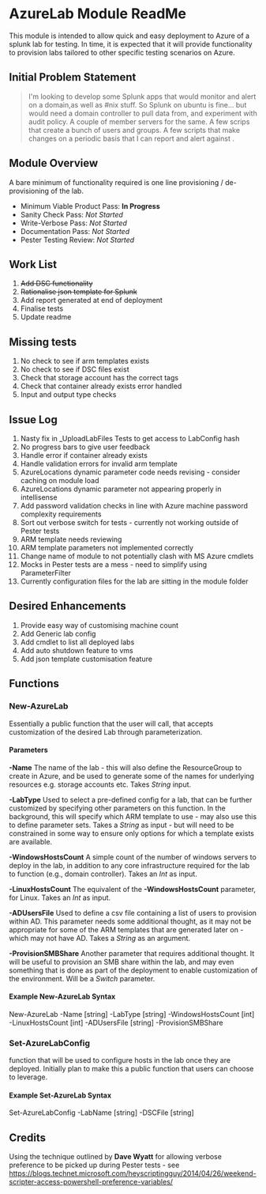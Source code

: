 # AzureLab Module ReadMe

This module is intended to allow quick and easy deployment to Azure of a splunk lab for testing. In time, it is expected that it will provide functionality to provision labs tailored to other specific testing scenarios on Azure.

## Initial Problem Statement

> I'm looking to develop some Splunk apps that would monitor and alert on a domain,as well as #nix stuff.
> So Splunk on ubuntu is fine... but would need a domain controller to pull data from, and experiment with audit policy.
> A couple of member servers for the same.
> A few scrips that create a bunch of users and groups.
> A few scripts that make changes on a periodic basis that I can report and alert against .

## Module Overview

A bare minimum of functionality required is one line provisioning / de-provisioning of the lab.

* Minimum Viable Product Pass: **In Progress**
* Sanity Check Pass:            *Not Started*
* Write-Verbose Pass:           *Not Started*
* Documentation Pass:           *Not Started*
* Pester Testing Review:        *Not Started*

## Work List

1. ~~Add DSC functionality~~
1. ~~Rationalise json template for Splunk~~
1. Add report generated at end of deployment
1. Finalise tests
1. Update readme

## Missing tests

1. No check to see if arm templates exists
1. No check to see if DSC files exist
1. Check that storage account has the correct tags
1. Check that container already exists error handled
1. Input and output type checks

## Issue Log

1. Nasty fix in _UploadLabFiles Tests to get access to LabConfig hash
1. No progress bars to give user feedback
1. Handle error if container already exists
1. Handle validation errors for invalid arm template
1. AzureLocations dynamic parameter code needs revising - consider caching on module load
1. AzureLocations dynamic parameter not appearing properly in intellisense
1. Add password validation checks in line with Azure machine password complexity requirements
1. Sort out verbose switch for tests - currently not working outside of Pester tests
1. ARM template needs reviewing
1. ARM template parameters not implemented correctly
1. Change name of module to not potentially clash with MS Azure cmdlets
1. Mocks in Pester tests are a mess - need to simplify using ParameterFilter
1. Currently configuration files for the lab are sitting in the module folder

## Desired Enhancements

1. Provide easy way of customising machine count
1. Add Generic lab config
1. Add cmdlet to list all deployed labs
1. Add auto shutdown feature to vms
1. Add json template customisation feature

## Functions

### New-AzureLab

Essentially a public function that the user will call, that accepts customization of the desired Lab through parameterization.

#### Parameters

**-Name**
The name of the lab - this will also define the ResourceGroup to create in Azure, and be used to generate some of the names for underlying resources e.g. storage accounts etc. Takes *String* input.

**-LabType**
Used to select a pre-defined config for a lab, that can be further customized by specifying other parameters on this function. In the background, this will specify which ARM template to use - may also use this to define parameter sets. Takes a *String* as input - but will need to be constrained in some way to ensure only options for which a template exists are available.

**-WindowsHostsCount**
A simple count of the number of windows servers to deploy in the lab, in addition to any core infrastructure required for the lab to function (e.g., domain controller). Takes an *Int* as input.

**-LinuxHostsCount**
The equivalent of the **-WindowsHostsCount** parameter, for Linux. Takes an *Int* as input.

**-ADUsersFile**
Used to define a csv file containing a list of users to provision within AD. This parameter needs some additional thought, as it may not be appropriate for some of the ARM templates that are generated later on - which may not have AD. Takes a *String* as an argument.

**-ProvisionSMBShare**
Another parameter that requires additional thought. It will be useful to provision an SMB share within the lab, and may even something that is done as part of the deployment to enable customization of the environment. Will be a *Switch*  parameter.

#### Example New-AzureLab Syntax

New-AzureLab -Name [string] -LabType [string] -WindowsHostsCount [int] -LinuxHostsCount [int] -ADUsersFile [string] -ProvisionSMBShare

### Set-AzureLabConfig

function that will be used to configure hosts in the lab once they are deployed. Initially plan to make this a public function that users can choose to leverage.

#### Example Set-AzureLab Syntax

Set-AzureLabConfig -LabName [string] -DSCFile [string]

## Credits

Using the technique outlined by **Dave Wyatt**  for allowing verbose preference to be picked up during Pester tests - see <https://blogs.technet.microsoft.com/heyscriptingguy/2014/04/26/weekend-scripter-access-powershell-preference-variables/>
